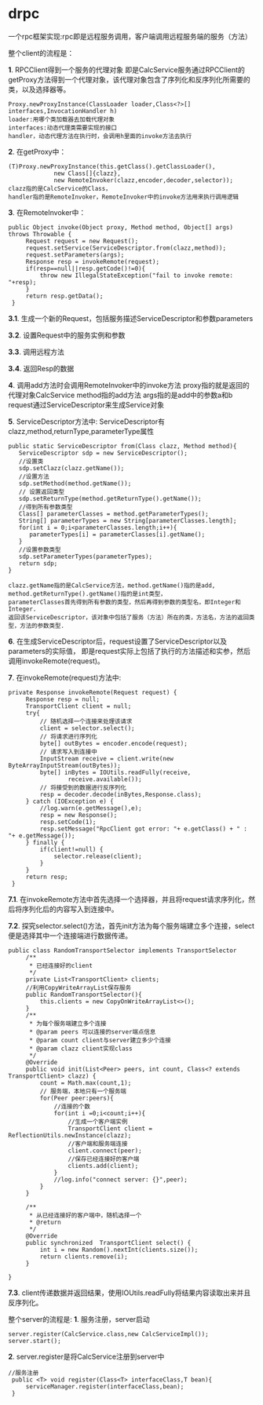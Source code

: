 # drpc
一个rpc框架实现:rpc即是远程服务调用，客户端调用远程服务端的服务（方法）

整个client的流程是：

**1**. RPCClient得到一个服务的代理对象
    即是CalcService服务通过RPCClient的getProxy方法得到一个代理对象，该代理对象包含了序列化和反序列化所需要的类，以及选择器等。

    Proxy.newProxyInstance(ClassLoader loader,Class<?>[] interfaces,InvocationHandler h)
    loader:用哪个类加载器去加载代理对象
    interfaces:动态代理类需要实现的接口
    handler，动态代理方法在执行时，会调用h里面的invoke方法去执行
**2**. 在getProxy中：

    (T)Proxy.newProxyInstance(this.getClass().getClassLoader(),
                 new Class[]{clazz},
                 new RemoteInvoker(clazz,encoder,decoder,selector));
    clazz指的是CalcService的Class，
    handler指的是RemoteInvoker，RemoteInvoker中的invoke方法用来执行调用逻辑
**3**. 在RemoteInvoker中：

    public Object invoke(Object proxy, Method method, Object[] args) throws Throwable {
         Request request = new Request();
         request.setService(ServiceDescriptor.from(clazz,method));
         request.setParameters(args);
         Response resp = invokeRemote(request);
         if(resp==null||resp.getCode()!=0){
             throw new IllegalStateException("fail to invoke remote: "+resp);
         }
         return resp.getData();
     }
       
**3.1**. 生成一个新的Request，包括服务描述ServiceDescriptor和参数parameters

**3.2**. 设置Request中的服务实例和参数

**3.3**. 调用远程方法

**3.4**. 返回Resp的数据

**4**. 调用add方法时会调用RemoteInvoker中的invoke方法
    proxy指的就是返回的代理对象CalcService
    method指的add方法
    args指的是add中的参数a和b
    request通过ServiceDescriptor来生成Service对象

**5**. ServiceDescriptor方法中:
    ServiceDescriptor有clazz,method,returnType,parameterType属性
    
    public static ServiceDescriptor from(Class clazz, Method method){
       ServiceDescriptor sdp = new ServiceDescriptor();
       //设置类
       sdp.setClazz(clazz.getName());
       //设置方法
       sdp.setMethod(method.getName());
       // 设置返回类型
       sdp.setReturnType(method.getReturnType().getName());
       //得到所有参数类型
       Class[] parameterClasses = method.getParameterTypes();
       String[] parameterTypes = new String[parameterClasses.length];
       for(int i = 0;i<parameterClasses.length;i++){
          parameterTypes[i] = parameterClasses[i].getName();
       }
       //设置参数类型
       sdp.setParameterTypes(parameterTypes);
       return sdp;
    }
    
    clazz.getName指的是CalcService方法，method.getName()指的是add,
    method.getReturnType().getName()指的是int类型，
    parameterClasses首先得到所有参数的类型，然后再得到参数的类型名，即Integer和Integer.
    返回该ServiceDescriptor，该对象中包括了服务（方法）所在的类，方法名，方法的返回类型，方法的参数类型.

**6**. 在生成ServiceDescriptor后，request设置了ServiceDescriptor以及parameters的实际值，
       即是request实际上包括了执行的方法描述和实参，然后调用invokeRemote(request)。

**7**. 在invokeRemote(request)方法中:

    private Response invokeRemote(Request request) {
         Response resp = null;
         TransportClient client = null;
         try{
             // 随机选择一个连接来处理该请求
             client = selector.select();
             // 将请求进行序列化
             byte[] outBytes = encoder.encode(request);
             // 请求写入到连接中
             InputStream receive = client.write(new ByteArrayInputStream(outBytes));
             byte[] inBytes = IOUtils.readFully(receive,
                     receive.available());
             // 将接受到的数据进行反序列化
             resp = decoder.decode(inBytes,Response.class);
         } catch (IOException e) {
             //log.warn(e.getMessage(),e);
             resp = new Response();
             resp.setCode(1);
             resp.setMessage("RpcClient got error: "+ e.getClass() + " : "+ e.getMessage());
         } finally {
             if(client!=null) {
                 selector.release(client);
             }
         }
         return resp;
     }
     
**7.1**. 在invokeRemote方法中首先选择一个选择器，并且将request请求序列化，然后将序列化后的内容写入到连接中。

**7.2**. 探究selector.select()方法，首先init方法为每个服务端建立多个连接，select便是选择其中一个连接端进行数据传递。
        
    public class RandomTransportSelector implements TransportSelector
         /**
          * 已经连接好的client
          */
         private List<TransportClient> clients;
         //利用CopyWriteArrayList保存服务
         public RandomTransportSelector(){
             this.clients = new CopyOnWriteArrayList<>();
         }
         /**
          * 为每个服务端建立多个连接
          * @param peers 可以连接的server端点信息
          * @param count client与server建立多少个连接
          * @param clazz client实现class
          */
         @Override
         public void init(List<Peer> peers, int count, Class<? extends TransportClient> clazz) {
             count = Math.max(count,1);
             // 服务端，本地只有一个服务端
             for(Peer peer:peers){
                 //连接的个数
                 for(int i =0;i<count;i++){
                     //生成一个客户端实例
                     TransportClient client = ReflectionUtils.newInstance(clazz);
                     //客户端和服务端连接
                     client.connect(peer);
                     //保存已经连接好的客户端
                     clients.add(client);
                 }
                 //log.info("connect server: {}",peer);
             }
         }
     
         /**
          * 从已经连接好的客户端中，随机选择一个
          * @return
          */
         @Override
         public synchronized  TransportClient select() {
             int i = new Random().nextInt(clients.size());
             return clients.remove(i);
         }
        
    }
**7.3**. client传递数据并返回结果，使用IOUtils.readFully将结果内容读取出来并且反序列化。

整个server的流程是:
**1**. 服务注册，server启动

    server.register(CalcService.class,new CalcServiceImpl());
    server.start();
**2**. server.register是将CalcService注册到server中

    //服务注册
     public <T> void register(Class<T> interfaceClass,T bean){
         serviceManager.register(interfaceClass,bean);
     }